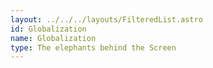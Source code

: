 ```yaml
---
layout: ../../../layouts/FilteredList.astro
id: Globalization
name: Globalization
type: The elephants behind the Screen
---
```


